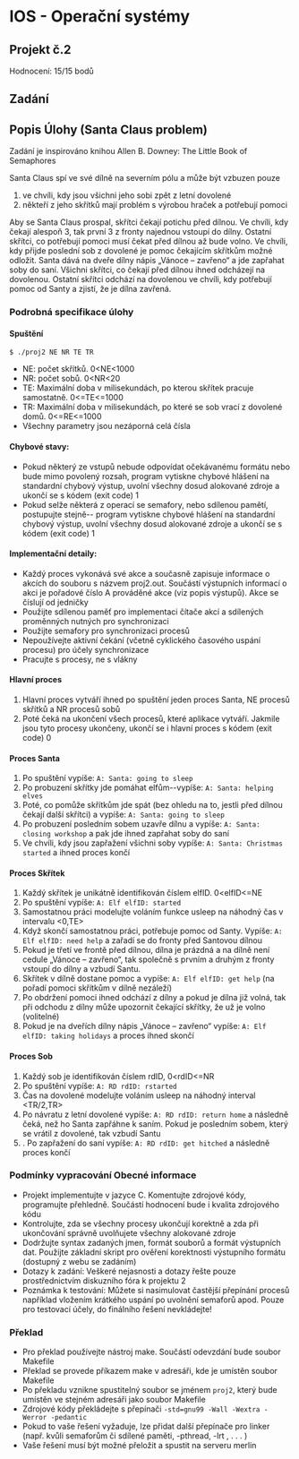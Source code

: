 
# IOS - Operační systémy

## Projekt č.2  

Hodnocení: 15/15 bodů  

## Zadání

## Popis Úlohy (Santa Claus problem)
Zadání je inspirováno knihou Allen B. Downey: The Little Book of Semaphores

Santa Claus spí ve své dílně na severním pólu a může být vzbuzen pouze 
1. ve chvíli, kdy jsou všichni jeho sobi zpět z letní dovolené
2. někteří z jeho skřítků mají problém s výrobou hraček a potřebují pomoci

Aby se Santa Claus prospal, skřítci čekají potichu před dílnou. Ve chvíli, kdy čekají alespoň 3, tak první 3 z fronty najednou vstoupí do dílny. Ostatní skřítci, co potřebují pomoci musí čekat před dílnou až bude volno.
Ve chvíli, kdy přijde poslední sob z dovolené je pomoc čekajícím skřítkům možné odložit. Santa dává na dveře dílny nápis „Vánoce – zavřeno“ a jde zapřahat soby do saní. Všichni skřítci, co čekají před dílnou ihned odcházejí na dovolenou. Ostatní skřítci odchází na dovolenou ve chvíli, kdy potřebují pomoc od Santy a zjistí, že je dílna zavřená.

### Podrobná specifikace úlohy
#### Spuštění
	$ ./proj2 NE NR TE TR
- NE: počet skřítků. 0<NE<1000
- NR: počet sobů. 0<NR<20
- TE: Maximální doba v milisekundách, po kterou skřítek pracuje samostatně. 0<=TE<=1000
- TR: Maximální doba v milisekundách, po které se sob vrací z dovolené domů. 0<=RE<=1000
- Všechny parametry jsou nezáporná celá čísla

#### Chybové stavy:
- Pokud některý ze vstupů nebude odpovídat očekávanému formátu nebo bude mimo povolený rozsah, program vytiskne chybové hlášení na standardní chybový výstup, uvolní všechny dosud alokované zdroje a ukončí se s kódem (exit code) 1
- Pokud selže některá z operací se semafory, nebo sdílenou pamětí, postupujte stejně-- program vytiskne chybové hlášení na standardní chybový výstup, uvolní všechny dosud alokované zdroje a ukončí se s kódem (exit code) 1

#### Implementační detaily:
- Každý proces vykonává své akce a současně zapisuje informace o akcích do souboru s názvem proj2.out. Součástí výstupních informací o akci je pořadové číslo A prováděné akce (viz popis výstupů). Akce se číslují od jedničky
- Použijte sdílenou paměť pro implementaci čítače akcí a sdílených proměnných nutných pro synchronizaci
- Použijte semafory pro synchronizaci procesů
- Nepoužívejte aktivní čekání (včetně cyklického časového uspání procesu) pro účely synchronizace
- Pracujte s procesy, ne s vlákny

#### Hlavní proces
1. Hlavní proces vytváří ihned po spuštění jeden proces Santa, NE procesů skřítků a NR procesů sobů
2. Poté čeká na ukončení všech procesů, které aplikace vytváří. Jakmile jsou tyto procesy ukončeny, ukončí se i hlavní proces s kódem (exit code) 0

#### Proces Santa
1. Po spuštění vypíše: `A: Santa: going to sleep`
2. Po probuzení skřítky jde pomáhat elfům--vypíše: `A: Santa: helping elves`
3. Poté, co pomůže skřítkům jde spát (bez ohledu na to, jestli před dílnou čekají další skřítci) a vypíše: `A: Santa: going to sleep`
4. Po probuzení posledním sobem uzavře dílnu a vypíše: `A: Santa: closing workshop` a pak jde ihned zapřahat soby do saní
5. Ve chvíli, kdy jsou zapřažení všichni soby vypíše: `A: Santa: Christmas started` a ihned proces končí

#### Proces Skřítek
1. Každý skřítek je unikátně identifikován číslem elfID. 0<elfID<=NE
2. Po spuštění vypíše: `A: Elf elfID: started`
3. Samostatnou práci modelujte voláním funkce usleep na náhodný čas v intervalu <0,TE>
4. Když skončí samostatnou práci, potřebuje pomoc od Santy. Vypíše: `A: Elf elfID: need help` a zařadí se do fronty před Santovou dílnou
5. Pokud je třetí ve frontě před dílnou, dílna je prázdná a na dílně není cedule „Vánoce – zavřeno“, tak společně s prvním a druhým z fronty vstoupí do dílny a vzbudí Santu.
6. Skřítek v dílně dostane pomoc a vypíše: `A: Elf elfID: get help` (na pořadí pomoci skřítkům v dílně nezáleží)
7. Po obdržení pomoci ihned odchází z dílny a pokud je dílna již volná, tak při odchodu z dílny může upozornit čekající skřítky, že už je volno (volitelné)
8. Pokud je na dveřích dílny nápis „Vánoce – zavřeno“ vypíše: `A: Elf elfID: taking holidays` a proces ihned skončí

#### Proces Sob
1. Každý sob je identifikován číslem rdID, 0<rdID<=NR
2. Po spuštění vypíše: `A: RD rdID: rstarted`
3. Čas na dovolené modelujte voláním usleep na náhodný interval <TR/2,TR>
4. Po návratu z letní dovolené vypíše: `A: RD rdID: return home` a následně čeká, než ho Santa zapřáhne k saním. Pokud je posledním sobem, který se vrátil z dovolené, tak vzbudí Santu
5. . Po zapřažení do saní vypíše: `A: RD rdID: get hitched` a následně proces končí

### Podmínky vypracování Obecné informace 
- Projekt implementujte v jazyce C. Komentujte zdrojové kódy, programujte přehledně. Součástí hodnocení bude i kvalita zdrojového kódu
- Kontrolujte, zda se všechny procesy ukončují korektně a zda při ukončování správně uvolňujete všechny alokované zdroje
- Dodržujte syntax zadaných jmen, formát souborů a formát výstupních dat. Použijte základní skript pro ověření korektnosti výstupního formátu (dostupný z webu se zadáním)
- Dotazy k zadání: Veškeré nejasnosti a dotazy řešte pouze prostřednictvím diskuzního fóra k projektu 2
- Poznámka k testování: Můžete si nasimulovat častější přepínání procesů například vložením krátkého uspání po uvolnění semaforů apod. Pouze pro testovací účely, do finálního řešení nevkládejte! 

### Překlad
- Pro překlad používejte nástroj make. Součástí odevzdání bude soubor Makefile
- Překlad se provede příkazem make v adresáři, kde je umístěn soubor Makefile
- Po překladu vznikne spustitelný soubor se jménem `proj2`, který bude umístěn ve stejném adresáři jako soubor Makefile
- Zdrojové kódy překládejte s přepínači `-std=gnu99 -Wall -Wextra -Werror -pedantic`
- Pokud to vaše řešení vyžaduje, lze přidat další přepínače pro linker (např. kvůli semaforům či sdílené paměti, -pthread, -lrt , . . . )
- Vaše řešení musí být možné přeložit a spustit na serveru merlin